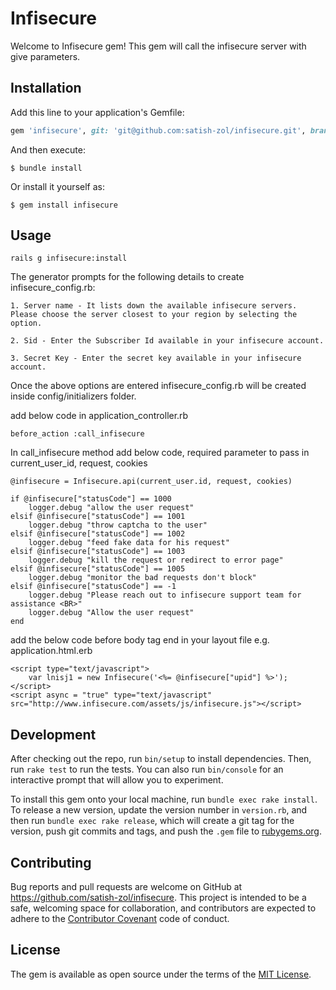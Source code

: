 # Infisecure

Welcome to Infisecure gem! This gem will call the infisecure server with give parameters.


## Installation

Add this line to your application's Gemfile:

```ruby
gem 'infisecure', git: 'git@github.com:satish-zol/infisecure.git', branch: 'master'
```

And then execute:

    $ bundle install

Or install it yourself as:

    $ gem install infisecure

## Usage

	rails g infisecure:install

The generator prompts for the following details to create infisecure_config.rb:

    1. Server name - It lists down the available infisecure servers. Please choose the server closest to your region by selecting the option.

    2. Sid - Enter the Subscriber Id available in your infisecure account.

    3. Secret Key - Enter the secret key available in your infisecure account.

Once the above options are entered infisecure_config.rb will be created inside config/initializers folder.

add below code in application_controller.rb

	before_action :call_infisecure

In call_infisecure method add below code, required parameter to pass in current_user_id, request, cookies
	
	@infisecure = Infisecure.api(current_user.id, request, cookies)

	if @infisecure["statusCode"] == 1000
		logger.debug "allow the user request"
	elsif @infisecure["statusCode"] == 1001
		logger.debug "throw captcha to the user"
	elsif @infisecure["statusCode"] == 1002
		logger.debug "feed fake data for his request"
	elsif @infisecure["statusCode"] == 1003
		logger.debug "kill the request or redirect to error page"
	elsif @infisecure["statusCode"] == 1005
		logger.debug "monitor the bad requests don't block"
	elsif @infisecure["statusCode"] == -1
		logger.debug "Please reach out to infisecure support team for assistance <BR>"
		logger.debug "Allow the user request"      
	end	

add the below code before body tag end in your layout file e.g. application.html.erb

	<script type="text/javascript">	
		var lnisj1 = new Infisecure('<%= @infisecure["upid"] %>');
	</script>
	<script async = "true" type="text/javascript" src="http://www.infisecure.com/assets/js/infisecure.js"></script>
		
## Development

After checking out the repo, run `bin/setup` to install dependencies. Then, run `rake test` to run the tests. You can also run `bin/console` for an interactive prompt that will allow you to experiment.

To install this gem onto your local machine, run `bundle exec rake install`. To release a new version, update the version number in `version.rb`, and then run `bundle exec rake release`, which will create a git tag for the version, push git commits and tags, and push the `.gem` file to [rubygems.org](https://rubygems.org).

## Contributing

Bug reports and pull requests are welcome on GitHub at https://github.com/satish-zol/infisecure. This project is intended to be a safe, welcoming space for collaboration, and contributors are expected to adhere to the [Contributor Covenant](http://contributor-covenant.org) code of conduct.


## License

The gem is available as open source under the terms of the [MIT License](http://opensource.org/licenses/MIT).


